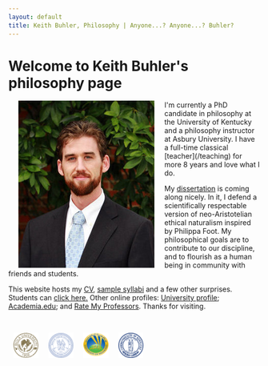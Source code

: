 ```yaml
---
layout: default
title: Keith Buhler, Philosophy | Anyone...? Anyone...? Buhler? 
--- 
```


<h1>Welcome to Keith Buhler's philosophy page</h1>

<img src="/img/keithbuhler-golden.png" alt="Keith Buhler" hspace="20px" align="left">  
I'm currently a PhD candidate in philosophy at the University of Kentucky and a philosophy instructor at Asbury University. I have a full-time classical [teacher](/teaching) for more 8 years and love what I do. 

My [dissertation](/research) is coming along nicely. In it, I defend a scientifically respectable version of neo-Aristotelian ethical naturalism inspired by Philippa Foot. My philosophical goals are to contribute to our discipline, and to flourish as a human being in community with friends and students. 

This website hosts my [CV](/Buhler-CV), [sample syllabi](/teaching) and a few other surprises. Students can [click here.](/philosophy) Other online profiles: [University profile](https://philosophy.as.uky.edu/users/kebu226);  [Academia.edu](https://uky.academia.edu/KeithBuhler); and [Rate My Professors](http://www.ratemyprofessors.com/ShowRatings.jsp?tid=1822771). Thanks for visiting.


<br>

<img src="/img/seal-biola.png" alt="Biola" height="50" align="left" hspace="10px" width="50"> &nbsp;&nbsp;&nbsp; <img src="/img/seal-thi.png" alt="Torrey Honors" height="50" width="50" align="left" hspace="10px">  <img src="/img/seal-balamand.png" alt="Balamand" height="50" width="50" align="left" hspace="10px"> <img src="/img/seal-uk.png" alt="Kentucky" height="50" width="50" align="left" hspace="10px">  

<br>